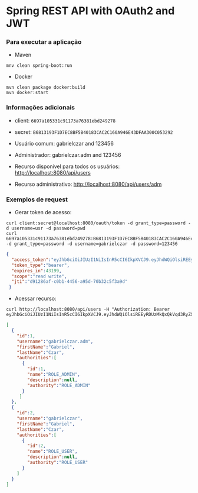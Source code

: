 # Spring REST API with OAuth2 and JWT

### Para executar a aplicação

- Maven

```
mnv clean spring-boot:run
```

- Docker 

```
mvn clean package docker:build
mvn docker:start
```

### Informações adicionais

- client: ```6697a105331c91173a76381ebd249278```

- secret: ```B6813193F1D7EC8BF5B40183CAC2C160A946E43DFAA300C053292```

- Usuário comum: gabrielczar and 123456

- Administrador: gabrielczar.adm and 123456

- Recurso disponivel para todos os usuários: [http://localhost:8080/api/users](http://localhost:8080/api/users)
- Recurso administrativo: [http://localhost:8080/api/users/adm](http://localhost:8080/api/users/adm)

### Exemplos de request

- Gerar token de acesso: 

```http request
curl client:secret@localhost:8080/oauth/token -d grant_type=password -d username=usr -d password=pwd
curl 6697a105331c91173a76381ebd249278:B6813193F1D7EC8BF5B40183CAC2C160A946E43DFAA300C053292@localhost:8080/oauth/token -d grant_type=password -d username=gabrielczar -d password=123456
```

```json
{
  "access_token":"eyJhbGciOiJIUzI1NiIsInR5cCI6IkpXVCJ9.eyJhdWQiOlsiREEyRDUzMkQxQkVqd3RyZXNvdXJjZWlkIl0sInVzZXJfbmFtZSI6ImdhYnJpZWxjemFyIiwic2NvcGUiOlsicmVhZCIsIndyaXRlIl0sImV4cCI6MTUyNzI2MjI5MiwiYXV0aG9yaXRpZXMiOlsiUk9MRV9VU0VSIl0sImp0aSI6ImQ5MTI4NmFmLWMwYjEtNDQ1Ni1hOTVkLTcwYjMyYzVmM2E5ZCIsImNsaWVudF9pZCI6IjY2OTdhMTA1MzMxYzkxMTczYTc2MzgxZWJkMjQ5Mjc4In0.wNFb3iXdcXavNCjSSzorWVwFg27n0eebRS1XrT3Ans8",
  "token_type":"bearer",
  "expires_in":43199,
  "scope":"read write",
  "jti":"d91286af-c0b1-4456-a95d-70b32c5f3a9d"
 }
```

- Acessar recurso:
```http request
curl http://localhost:8080/api/users -H "Authorization: Bearer eyJhbGciOiJIUzI1NiIsInR5cCI6IkpXVCJ9.eyJhdWQiOlsiREEyRDUzMkQxQkVqd3RyZXNvdXJjZWlkIl0sInVzZXJfbmFtZSI6ImdhYnJpZWxjemFyIiwic2NvcGUiOlsicmVhZCIsIndyaXRlIl0sImV4cCI6MTUyNzI2MjI5MiwiYXV0aG9yaXRpZXMiOlsiUk9MRV9VU0VSIl0sImp0aSI6ImQ5MTI4NmFmLWMwYjEtNDQ1Ni1hOTVkLTcwYjMyYzVmM2E5ZCIsImNsaWVudF9pZCI6IjY2OTdhMTA1MzMxYzkxMTczYTc2MzgxZWJkMjQ5Mjc4In0.wNFb3iXdcXavNCjSSzorWVwFg27n0eebRS1XrT3Ans8"
```

```json
[
  {
    "id":1,
    "username":"gabrielczar.adm",
    "firstName":"Gabriel",
    "lastName":"Czar",
    "authorities":[
      {
        "id":1,
        "name":"ROLE_ADMIN",
        "description":null,
        "authority":"ROLE_ADMIN"
      }
     ]
  },
  {
    "id":2,
    "username":"gabrielczar",
    "firstName":"Gabriel",
    "lastName":"Czar",
    "authorities":[
      {
        "id":2,
        "name":"ROLE_USER",
        "description":null,
        "authority":"ROLE_USER"
      }
    ]
  }
]
```